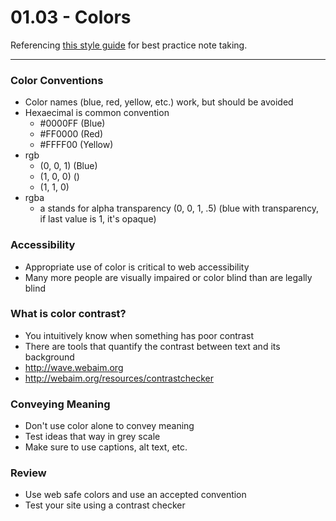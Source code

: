 # 01.03 - Colors
Referencing [this style guide](https://www.markdownguide.org/basic-syntax/ "Basic syntax") for best practice note taking.
___

### Color Conventions
- Color names (blue, red, yellow, etc.) work, but should be avoided
- Hexaecimal is common convention
	- #0000FF (Blue)
	- #FF0000 (Red)
	- #FFFF00 (Yellow)
- rgb
	- (0, 0, 1) (Blue)
	- (1, 0, 0) ()
	- (1, 1, 0)
- rgba
	- a stands for alpha transparency
	(0, 0, 1, .5) (blue with transparency, if last value is 1, it's opaque)

### Accessibility
- Appropriate use of color is critical to web accessibility
- Many more people are visually impaired or color blind than are legally blind

### What is color contrast?
- You intuitively know when something has poor contrast
- There are tools that quantify the contrast between text and its background
- http://wave.webaim.org
- http://webaim.org/resources/contrastchecker

### Conveying Meaning
- Don't use color alone to convey meaning
- Test ideas that way in grey scale
- Make sure to use captions, alt text, etc.

### Review
- Use web safe colors and use an accepted convention
- Test your site using a contrast checker